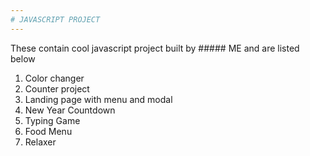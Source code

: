 ```yaml
---
# JAVASCRIPT PROJECT
---
```


These contain cool javascript project built by ##### ME and are listed below
1. Color changer
2. Counter project
3. Landing page with menu and modal
4. New Year Countdown
5. Typing Game
6. Food Menu
7. Relaxer 
